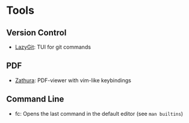 # Tools

## Version Control

- [LazyGit](https://github.com/jesseduffield/lazygit): TUI for git commands

## PDF

- [Zathura](https://pwmt.org/projects/zathura/): PDF-viewer with vim-like keybindings

## Command Line

- fc: Opens the last command in the default editor (see `man builtins`)
